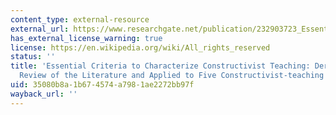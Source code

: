 ```yaml
---
content_type: external-resource
external_url: https://www.researchgate.net/publication/232903723_Essential_Criteria_to_Characterize_Constructivist_Teaching_Derived_from_a_Review_of_the_Literature_and_Applied_to_Five_Constructivist-Teaching_Method_Articles
has_external_license_warning: true
license: https://en.wikipedia.org/wiki/All_rights_reserved
status: ''
title: 'Essential Criteria to Characterize Constructivist Teaching: Derived from a
  Review of the Literature and Applied to Five Constructivist-teaching Method Articles'
uid: 35080b8a-1b67-4574-a798-1ae2272bb97f
wayback_url: ''
---
```

